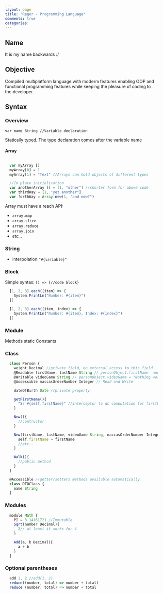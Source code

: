 ```yaml
---
layout: page
title: "Regor - Programming Language"
comments: true
categories:
---
```

## Name
It is my name backwards :/

## Objective
Compiled multiplatform language with moderm features enabling OOP and functional programming features while keeping the pleasure of coding to the developer.

## Syntax

### Overview

`var name String //Variable declaration`

Statically typed. The type declaration comes after the variable name

#### Array

```javascript

  var myArray []
  myArray[0] = 1
  myArray[1] = "Text" //Arrays can hold objects of different types

  //In place initialization
  var anotherArray [] = [1, "other"] //shorter form for above code
  var thirdWay = [1, "yet another"]
  var forthWay = Array.new(1, "and now?")

```

Array must have a reach API:

* `array.map`
* `array.slice`
* `array.reduce`
* `array.join`
* _etc..._

### String
* Interpolation `"#{variable}"`

### Block
Simple syntax: `() => {//code block}`
```javascript
  [1, 2, 3].each((item) => {
    System.PrintLn("Number: #{item}")
  })

  [1, 2, 3].each((item, index) => {
    System.PrintLn("Number: #{item}, Index: #{index}")
  })
```
### Module
Methods static
Constants

### Class
```javascript
  class Person {
    weight Decimal //private field, no external access to this field
    @Readable firstName, lastName String // personObject.firstName  and personObject.lastName are available outside this class for reading
    @Writable videoGame String // personObject.videoGame = "Nothing works". But, you cannot read the attribute
    @Accessible maccasOrderNumber Integer // Read and Write

    dateOfBirth Date //private property

    getFirstName(){
      "Sr #{self.firstName}" //interceptor to do computation for firstName. set<Attribute Name> should work as well
    }

    New(){
      //contructor
    }

    New(firstName, lastName, videoGame String, maccasOrderNumber Integer, dateOfBirth Date){
      self.firstName = firstName
      //etc..
    }

    Walk(){
      //public method
    }
  }

  @Accessible //getter/setters methods available automatically
  class DTOClass {
    name String
  }
```

### Modules
```javascript
  module Math {
    PI = 3.14161721 //Immutable
    Sqrt(number Decimal){
      2// at least it works for 4
    }

    Add(a, b Decimal){
      a + b
    }
  }
```

### Optional parentheses
```javascript
  add 1, 2 //add(1, 2)
  reduce((number, total) => number + total)
  reduce (number, total) => number + total
```
